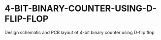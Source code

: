 # 4-BIT-BINARY-COUNTER-USING-D-FLIP-FLOP
Design schematic and PCB layout of  4-bit binary counter using D-flip flop
